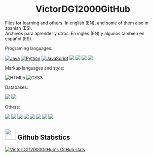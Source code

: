<h1 align="center"> VictorDG12000GitHub </h1>

<p>Files for learning and others. In english (EN), and some of them also in spanish (ES). 
  <br/>Archivos para aprender y otros. En inglés (EN) y algunos tambien en español (ES).</p>
<p>Programing languages:</p>


[![Java](https://img.shields.io/badge/Java-A11180?logo=openjdk)]()
[![Python](https://img.shields.io/badge/Python-yellow)]()
[![JavaScript](https://img.shields.io/badge/JavaScript-black?logo=javascript)]()
<img src="https://img.shields.io/badge/Ruby-CC342D?logo=ruby&logoColor=white"/>
<img src="https://img.shields.io/badge/C-blue"/>
<img src="https://img.shields.io/badge/C++-blue?logo=C++&logoColor=white"/>
<img src="https://img.shields.io/badge/sharp-25616b?style=for-the-badge&logo=C&logoColor=white"/>


<p>Markup languages and style:</p>

![HTML5](https://img.shields.io/badge/HTML5%20-%23E34F26.svg?style=for-the-badge&logo=html5&logoColor=white)
![CSS3](https://img.shields.io/badge/CSS%20-%231572B6.svg?style=for-the-badge&logo=css3&logoColor=white)

<p>Databases:</p>

<p>
<img src="https://img.shields.io/badge/sql-0009B1.svg?style=for-the-badge&logo=sql&logoColor=white"/>
<img src="https://img.shields.io/badge/mysql-4479A1.svg?style=for-the-badge&logo=mysql&logoColor=white"/>
</p>

<p>Others:</p>

<p>
<img src="https://img.shields.io/badge/VirtualBox-21416b?style=for-the-badge&logo=VirtualBox&logoColor=white"/>
<img src="https://img.shields.io/badge/Git-22216b?style=for-the-badge&logo=Git&logoColor=white"/>
<img src="https://img.shields.io/badge/Splunk-21785b?style=for-the-badge&logo=Splunk&logoColor=white"/>
<img src="https://img.shields.io/badge/Figma-AA634b?style=for-the-badge&logo=Figma&logoColor=white"/>
<img src="https://img.shields.io/badge/Salesforce-3C600a?style=for-the-badge&logo=Salesforce&logoColor=white"/>
<img src="https://img.shields.io/badge/Gimp-99990a?style=for-the-badge&logo=Gimp&logoColor=white"/>
<img src="https://img.shields.io/badge/Android_Studio-AC670a?style=for-the-badge&logo=AndroidStudio&logoColor=white"/>
<img src="https://img.shields.io/badge/Forge-500000?style=for-the-badge&logo=Forge&logoColor=white"/>
</p>



## <img src="https://media.giphy.com/media/iY8CRBdQXODJSCERIr/giphy.gif" width="35"><b> Github Statistics </b>
<a href="https://github.com/VictorDG12000/">

![VictorDG12000GitHub's GitHub stats](https://github-readme-stats.vercel.app/api?username=victordg12000github&include_all_commits=true&theme=shades-of-purple&show_icons=true)
</a>
